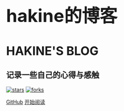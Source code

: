 <!-- ![logo](_media/logo.png) -->

<h1 style="font-size: 3rem;
    font-weight:bold;
    margin: 0px;
    padding: 0px;">hakine的博客</h1>

<h2 style="font-size: 2rem;">HAKINE'S BLOG</h2>

## 记录一些自己的心得与感触

[![stars](https://badgen.net/github/stars/hakinelee/hakinelee.github.io?icon=github&color=4ab8a1)](https://github.com/hakinelee/hakinelee.github.io) [![forks](https://badgen.net/github/forks/hakinelee/hakinelee.github.io?icon=github&color=4ab8a1)](https://github.com/hakinelee/hakinelee.github.io)

<span id="busuanzi_container_site_pv" style='display:none'>
    👀 本站总访问量：<span id="busuanzi_value_site_pv"></span> 次
</span>
<span id="busuanzi_container_site_uv" style='display:none'>
    | 🚴‍♂️ 本站总访客数：<span id="busuanzi_value_site_uv"></span> 人
</span>

[GitHub](<https://github.com/hakinelee/hakinelee.github.io>)
[开始阅读](README.md)
